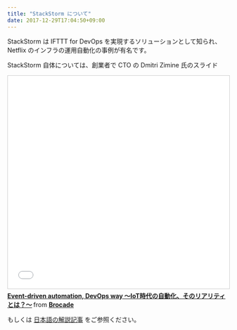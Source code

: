 ```yaml
---
title: "StackStorm について"
date: 2017-12-29T17:04:50+09:00
---
```


StackStorm は IFTTT for DevOps を実現するソリューションとして知られ、Netflix のインフラの運用自動化の事例が有名です。

StackStorm 自体については、創業者で CTO の Dmitri Zimine 氏のスライド
<iframe src="//www.slideshare.net/slideshow/embed_code/key/npaZJdR0lEtW2a" width="595" height="485" frameborder="0" marginwidth="0" marginheight="0" scrolling="no" style="border:1px solid #CCC; border-width:1px; margin-bottom:5px; max-width: 100%;" allowfullscreen> </iframe> <div style="margin-bottom:5px"> <strong> <a href="//www.slideshare.net/brocade/eventdriven-automation-devops-way-iot-73581697" title="Event-driven automation, DevOps way ～IoT時代の自動化、そのリアリティとは？～" target="_blank">Event-driven automation, DevOps way ～IoT時代の自動化、そのリアリティとは？～</a> </strong> from <strong><a href="https://www.slideshare.net/brocade" target="_blank">Brocade</a></strong> </div>

もしくは [日本語の解説記事](https://codezine.jp/article/detail/10362) をご参照ください。
